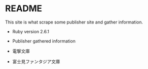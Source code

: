 # README

This site is what scrape some publisher site and gather information. 

* Ruby version
2.6.1

* Publisher gathered information
 * 電撃文庫
 * 富士見ファンタジア文庫